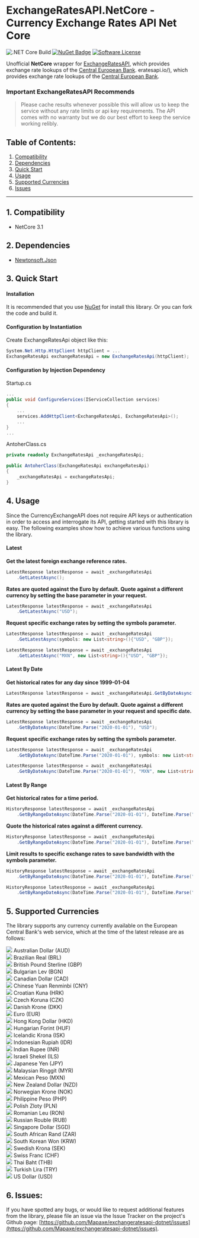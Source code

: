 # ExchangeRatesAPI.NetCore - Currency Exchange Rates API Net Core


<!--
[![Build history](https://buildstats.info/github/chart/Mapaxe/exchangeratesapi-dotnet)](https://buildstats.info/github/chart/Mapaxe/exchangeratesapi-dotnet)
 -->

![.NET Core Build](https://github.com/Mapaxe/exchangeratesapi-dotnet/workflows/.NET%20Core/badge.svg?branch=master)
[![NuGet Badge](https://buildstats.info/nuget/ExchangeRatesAPI.NetCore?vWidth=100&dWidth=100)](https://www.nuget.org/packages/ExchangeRatesAPI.NetCore)
[![Software License](https://img.shields.io/badge/license-MIT-brightgreen.svg?style=flat-square)](LICENSE.md)


Unofficial **NetCore** wrapper for [ExchangeRatesAPI](https://exchangeratesapi.io/), which provides exchange rate lookups of the [Central European Bank](https://www.ecb.europa.eu/stats/policy_and_exchange_rates/euro_reference_exchange_rates/html/index.en.html). eratesapi.io/), which provides exchange rate lookups of the [Central European Bank](https://www.ecb.europa.eu/stats/policy_and_exchange_rates/euro_reference_exchange_rates/html/index.en.html).

### Important ExchangeRatesAPI Recommends
>Please cache results whenever possible this will allow us to keep the service without any rate limits or api key requirements.
>The API comes with no warranty but we do our best effort to keep the service working relibly.

## Table of Contents:

1. [Compatibility](#1-compatibility)
2. [Dependencies](#2-dependencies)
3. [Quick Start](#3-quick-start)
4. [Usage](#4-usage)
5. [Supported Currencies](#5-supported-currencies)
6. [Issues](#6-issues)

---

## 1. Compatibility
* NetCore 3.1

## 2. Dependencies
* [Newtonsoft.Json](http://james.newtonking.com/json)

## 3. Quick Start
#### Installation #####

It is recommended that you use [NuGet](http://docs.nuget.org) for install this library. Or you can fork the code and build it.

#### Configuration by Instantiation #####

Create ExchangeRatesApi object like this:

```cs
System.Net.Http.HttpClient httpClient = ...
ExchangeRatesApi exchangeRatesApi = new ExchangeRatesApi(httpClient);
```
#### Configuration by Injection Dependency #####

Startup.cs
```cs
...
public void ConfigureServices(IServiceCollection services)
{
    ...
    services.AddHttpClient<ExchangeRatesApi, ExchangeRatesApi>();
    ...
}
...
```

AntoherClass.cs
```cs
private readonly ExchangeRatesApi _exchangeRatesApi;

public AntoherClass(ExchangeRatesApi exchangeRatesApi)
{
    _exchangeRatesApi = exchangeRatesApi;
}
```

## 4. Usage

Since the CurrencyExchangeAPI does not require API keys or authentication in order to access and interrogate its API, getting started with this library is easy. The following examples show how to achieve various functions using the library.

#### Latest #####

**Get the latest foreign exchange reference rates.**
```cs
LatestResponse latestResponse = await _exchangeRatesApi
    .GetLatestAsync();
```

**Rates are quoted against the Euro by default. Quote against a different currency by setting the base parameter in your request.**
```cs
LatestResponse latestResponse = await _exchangeRatesApi
    .GetLatestAsync("USD");
```

**Request specific exchange rates by setting the symbols parameter.**
```cs
LatestResponse latestResponse = await _exchangeRatesApi
    .GetLatestAsync(symbols: new List<string>(){"USD", "GBP"});
```
```cs
LatestResponse latestResponse = await _exchangeRatesApi
    .GetLatestAsync("MXN", new List<string>(){"USD", "GBP"});
```

#### Latest By Date ####
**Get historical rates for any day since 1999-01-04**
```cs
LatestResponse latestResponse = await _exchangeRatesApi.GetByDateAsync(DateTime.Parse("2020-01-01"));
```

**Rates are quoted against the Euro by default. Quote against a different currency by setting the base parameter in your request and specific date.**
```cs
LatestResponse latestResponse = await _exchangeRatesApi
    .GetByDateAsync(DateTime.Parse("2020-01-01"), "USD");
```

**Request specific exchange rates by setting the symbols parameter.**
```cs
LatestResponse latestResponse = await _exchangeRatesApi
    .GetByDateAsync(DateTime.Parse("2020-01-01"), symbols: new List<string>(){"USD", "GBP"});
```
```cs
LatestResponse latestResponse = await _exchangeRatesApi
    .GetByDateAsync(DateTime.Parse("2020-01-01"), "MXN", new List<string>(){"USD", "GBP"});
```

#### Latest By Range ####
**Get historical rates for a time period.**
```cs
HistoryResponse latestResponse = await _exchangeRatesApi
    .GetByRangeDateAsync(DateTime.Parse("2020-01-01"), DateTime.Parse("2020-02-01"));
```

**Quote the historical rates against a different currency.**
```cs
HistoryResponse latestResponse = await _exchangeRatesApi
    .GetByRangeDateAsync(DateTime.Parse("2020-01-01"), DateTime.Parse("2020-02-01"), "USD");
```

**Limit results to specific exchange rates to save bandwidth with the symbols parameter.**
```cs
HistoryResponse latestResponse = await _exchangeRatesApi
    .GetByRangeDateAsync(DateTime.Parse("2020-01-01"), DateTime.Parse("2020-02-01"), symbols: new List<string>(){"USD", "GBP"});
```
```cs
HistoryResponse latestResponse = await _exchangeRatesApi
    .GetByRangeDateAsync(DateTime.Parse("2020-01-01"), DateTime.Parse("2020-02-01"), "MXN", new List<string>(){"USD", "GBP"});
```

## 5. Supported Currencies

The library supports any currency currently available on the European Central Bank's web service, which at the time of the latest release are as follows:

![](https://www.ecb.europa.eu/shared/img/flags/AUD.gif) Australian Dollar (AUD)<br />
![](https://www.ecb.europa.eu/shared/img/flags/BRL.gif) Brazilian Real (BRL)<br />
![](https://www.ecb.europa.eu/shared/img/flags/GBP.gif) British Pound Sterline (GBP)<br />
![](https://www.ecb.europa.eu/shared/img/flags/BGN.gif) Bulgarian Lev (BGN)<br />
![](https://www.ecb.europa.eu/shared/img/flags/CAD.gif) Canadian Dollar (CAD)<br />
![](https://www.ecb.europa.eu/shared/img/flags/CNY.gif) Chinese Yuan Renminbi (CNY)<br />
![](https://www.ecb.europa.eu/shared/img/flags/HRK.gif) Croatian Kuna (HRK)<br />
![](https://www.ecb.europa.eu/shared/img/flags/CZK.gif) Czech Koruna (CZK)<br />
![](https://www.ecb.europa.eu/shared/img/flags/DKK.gif) Danish Krone (DKK)<br />
![](https://www.ecb.europa.eu/shared/img/flags/EUR.gif) Euro (EUR)<br />
![](https://www.ecb.europa.eu/shared/img/flags/HKD.gif) Hong Kong Dollar (HKD)<br />
![](https://www.ecb.europa.eu/shared/img/flags/HUF.gif) Hungarian Forint (HUF)<br />
![](https://www.ecb.europa.eu/shared/img/flags/ISK.gif) Icelandic Krona (ISK)<br />
![](https://www.ecb.europa.eu/shared/img/flags/IDR.gif) Indonesian Rupiah (IDR)<br />
![](https://www.ecb.europa.eu/shared/img/flags/INR.gif) Indian Rupee (INR)<br />
![](https://www.ecb.europa.eu/shared/img/flags/ILS.gif) Israeli Shekel (ILS)<br />
![](https://www.ecb.europa.eu/shared/img/flags/JPY.gif) Japanese Yen (JPY)<br />
![](https://www.ecb.europa.eu/shared/img/flags/MYR.gif) Malaysian Ringgit (MYR)<br />
![](https://www.ecb.europa.eu/shared/img/flags/MXN.gif) Mexican Peso (MXN)<br />
![](https://www.ecb.europa.eu/shared/img/flags/NZD.gif) New Zealand Dollar (NZD)<br />
![](https://www.ecb.europa.eu/shared/img/flags/NOK.gif) Norwegian Krone (NOK)<br />
![](https://www.ecb.europa.eu/shared/img/flags/PHP.gif) Philippine Peso (PHP)<br />
![](https://www.ecb.europa.eu/shared/img/flags/PLN.gif) Polish Zloty (PLN)<br />
![](https://www.ecb.europa.eu/shared/img/flags/RON.gif) Romanian Leu (RON)<br />
![](https://www.ecb.europa.eu/shared/img/flags/RUB.gif) Russian Rouble (RUB)<br />
![](https://www.ecb.europa.eu/shared/img/flags/SGD.gif) Singapore Dollar (SGD)<br />
![](https://www.ecb.europa.eu/shared/img/flags/ZAR.gif) South African Rand (ZAR)<br />
![](https://www.ecb.europa.eu/shared/img/flags/KRW.gif) South Korean Won (KRW)<br />
![](https://www.ecb.europa.eu/shared/img/flags/SEK.gif) Swedish Krona (SEK)<br />
![](https://www.ecb.europa.eu/shared/img/flags/CHF.gif) Swiss Franc (CHF)<br />
![](https://www.ecb.europa.eu/shared/img/flags/THB.gif) Thai Baht (THB)<br />
![](https://www.ecb.europa.eu/shared/img/flags/TRY.gif) Turkish Lira (TRY)<br />
![](https://www.ecb.europa.eu/shared/img/flags/USD.gif) US Dollar (USD)<br />

## 6. Issues:

If you have spotted any bugs, or would like to request additional features from the library, please file an issue via the Issue Tracker on the project's Github page: [https://github.com/Mapaxe/exchangeratesapi-dotnet/issues](https://github.com/Mapaxe/exchangeratesapi-dotnet/issues).